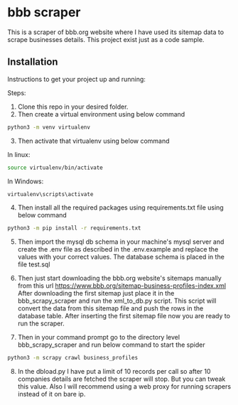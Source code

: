 # bbb scraper
This is a scraper of bbb.org website where I have used its sitemap data to scrape businesses details. This project exist just as a code sample. 

## Installation
Instructions to get your project up and running:


Steps:

1. Clone this repo in your desired folder.
2. Then create a virtual environment using below command
```bash
python3 -m venv virtualenv
```
3. Then activate that virtualenv using below command

In linux:
```bash
source virtualenv/bin/activate
```
In Windows:
```bash
virtualenv\scripts\activate
```
4. Then install all the required packages using requirements.txt file using below command

```bash
python3 -m pip install -r requirements.txt
```
5. Then import the mysql db schema in your machine's mysql server and create the .env file as described in the .env.example and replace the values with your correct values. The database schema is placed in the file test.sql

6. Then just start downloading the bbb.org website's sitemaps manually from this url https://www.bbb.org/sitemap-business-profiles-index.xml After downloading the first sitemap just place it in the bbb_scrapy_scraper and run the xml_to_db.py script. This script will convert the data from this sitemap file and push the rows in the database table. After inserting the first sitemap file now you are ready to run the scraper.

7. Then in your command prompt go to the directory level bbb_scrapy_scraper and run below command to start the spider
```bash
python3 -m scrapy crawl business_profiles
```
8. In the dbload.py I have put a limit of 10 records per call so after 10 companies details are fetched the scraper will stop. But you can tweak this value. Also I will recommend using a web proxy for running scrapers instead of it on bare ip.
